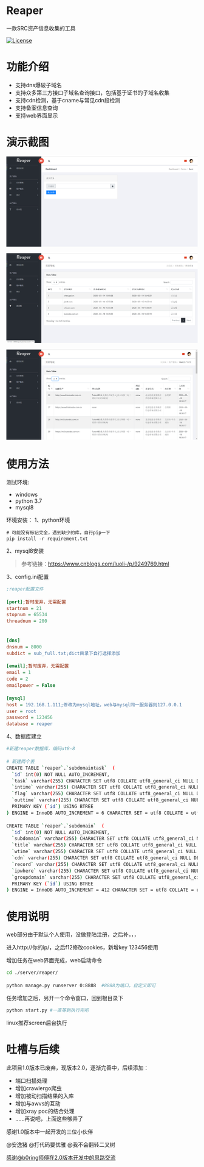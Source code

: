 
# Reaper

一款SRC资产信息收集的工具

[![License](https://img.shields.io/badge/license-Apache%202-green.svg)](https://www.apache.org/licenses/LICENSE-2.0)   
# 功能介绍

- 支持dns爆破子域名
- 支持众多第三方接口子域名查询接口，包括基于证书的子域名收集
- 支持cdn检测，基于cname与常见cdn段检测
- 支持备案信息查询
- 支持web界面显示

# 演示截图

![](images/2020-03-18-17-57-46.png)

![](images/2020-03-18-17-57-59.png)

![](images/2020-03-18-17-58-28.png)

# 使用方法

测试环境:
- windows
- python 3.7
- mysql8

环境安装：
1、python环境

```
# 可能没有标记完全，遇到缺少的库，自行pip一下
pip install -r requirement.txt
```
2、mysql8安装

> 参考链接：https://www.cnblogs.com/luoli-/p/9249769.html

3、config.ini配置

```ini
;reaper配置文件

[port];暂时废弃，无需配置
startnum = 21
stopnum = 65534
threadnum = 200


[dns]
dnsnum = 8000
subdict = sub_full.txt;dict目录下自行选择添加

[email];暂时废弃，无需配置
email = 1
code = 2
emailpower = False

[mysql]
host = 192.168.1.111;修改为mysql地址，web与mysql同一服务器则127.0.0.1
user = root
password = 123456
database = reaper
```
4、数据库建立

```bash
#新建reaper数据库，编码ut8-8

# 新建两个表
CREATE TABLE `reaper`.`subdomaintask`  (
  `id` int(0) NOT NULL AUTO_INCREMENT,
  `task` varchar(255) CHARACTER SET utf8 COLLATE utf8_general_ci NULL DEFAULT NULL,
  `intime` varchar(255) CHARACTER SET utf8 COLLATE utf8_general_ci NULL DEFAULT NULL,
  `flag` varchar(255) CHARACTER SET utf8 COLLATE utf8_general_ci NULL DEFAULT NULL,
  `outtime` varchar(255) CHARACTER SET utf8 COLLATE utf8_general_ci NULL DEFAULT NULL,
  PRIMARY KEY (`id`) USING BTREE
) ENGINE = InnoDB AUTO_INCREMENT = 6 CHARACTER SET = utf8 COLLATE = utf8_general_ci ROW_FORMAT = Dynamic;

CREATE TABLE `reaper`.`subdomain`  (
  `id` int(0) NOT NULL AUTO_INCREMENT,
  `subdomain` varchar(255) CHARACTER SET utf8 COLLATE utf8_general_ci NULL DEFAULT NULL,
  `title` varchar(255) CHARACTER SET utf8 COLLATE utf8_general_ci NULL DEFAULT NULL,
  `wtime` varchar(255) CHARACTER SET utf8 COLLATE utf8_general_ci NULL DEFAULT NULL,
  `cdn` varchar(255) CHARACTER SET utf8 COLLATE utf8_general_ci NULL DEFAULT NULL,
  `record` varchar(255) CHARACTER SET utf8 COLLATE utf8_general_ci NULL DEFAULT NULL,
  `ipwhere` varchar(255) CHARACTER SET utf8 COLLATE utf8_general_ci NULL DEFAULT NULL,
  `groupdomain` varchar(255) CHARACTER SET utf8 COLLATE utf8_general_ci NULL DEFAULT NULL,
  PRIMARY KEY (`id`) USING BTREE
) ENGINE = InnoDB AUTO_INCREMENT = 412 CHARACTER SET = utf8 COLLATE = utf8_general_ci ROW_FORMAT = Dynamic;
```

# 使用说明

web部分由于默认个人使用，没做登陆注册，之后补，，，

进入http://你的ip/，之后f12修改cookies，新增key 123456使用

增加任务在web界面完成，web启动命令

```bash
cd ./server/reaper/

python manage.py runserver 0:8888  #8888为端口，自定义即可
```

任务增加之后，另开一个命令窗口，回到根目录下
```bash
python start.py #一直等到执行完吧
```

linux推荐screen后台执行


# 吐槽与后续

此项目1.0版本已废弃，现版本2.0，逐渐完善中，后续添加：

- 端口扫描处理
- 增加crawlergo爬虫
- 增加被动扫描结果的入库
- 增加与awvs的互动
- 增加xray poc的结合处理
- ......再说吧，上面这些够弄了

感谢1.0版本中一起开发的三位小伙伴

@安逸猪 @打代码要优雅 @我不会翻转二叉树

感谢@b0ring师傅在2.0版本开发中的思路交流